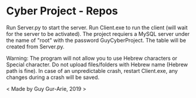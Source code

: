 # Cyber Project - Repos
Run Server.py to start the server.
Run Client.exe to run the client (will wait for the server to be activated).
The project requiers a MySQL server under the name of "root" with the password GuyCyberProject. The table will be created from Server.py.

Warning:
The program will not allow you to use Hebrew characters or Special character. Do not upload files/folders with Hebrew name (Hebrew path is fine).
In case of an unpredictable crash, restart Client.exe, any changes during a crash will be saved.

< Made by Guy Gur-Arie, 2019 >
